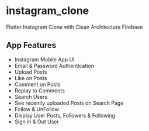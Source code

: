 # instagram_clone

Flutter Instagram Clone with Clean Architecture Firebase

## App Features

- Instagram Mobile App UI
- Email & Password Authentication
- Upload Posts
- Like on Posts 
- Comment on Posts 
- Replay to Comments
- Search Users
- See recently uploaded Posts on Search Page
- Follow & UnFollow
- Display User Posts, Followers & Following
- Sign in & Out User
